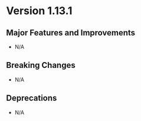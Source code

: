 # Version 1.13.1

## Major Features and Improvements

*   N/A

## Breaking Changes

*   N/A

## Deprecations

*   N/A
